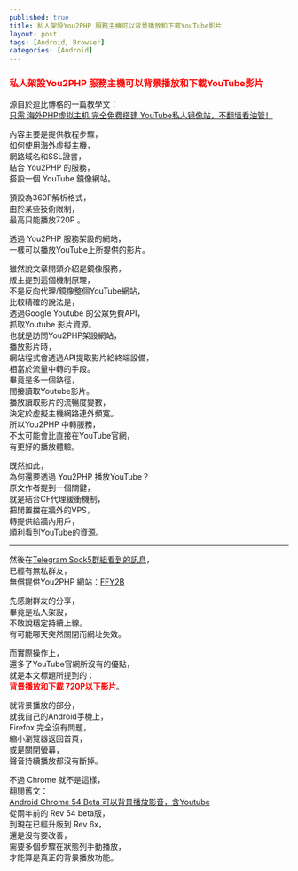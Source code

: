 ```yaml
---
published: true
title: 私人架設You2PHP 服務主機可以背景播放和下載YouTube影片
layout: post
tags: [Android, Browser]
categories: [Android]
---
```


### <font color="red">私人架設You2PHP 服務主機可以背景播放和下載YouTube影片</font> 

源自於逗比博格的一篇教學文：    
[<span lang="zh-Hans">只需 海外PHP虚拟主机 完全免费搭建 YouTube私人镜像站，不翻墙看油管！</span>][1]   
    
內容主要是提供教程步驟，    
如何使用海外虛擬主機，   
網路域名和SSL證書，   
結合 You2PHP 的服務，   
搭設一個 YouTube 鏡像網站。    
    
預設為360P解析格式，    
由於某些技術限制，   
最高只能播放720P 。    
    
透過 You2PHP 服務架設的網站，   
一樣可以播放YouTube上所提供的影片。   
    
雖然說文章開頭介紹是鏡像服務，   
版主提到這個機制原理，   
不是反向代理/鏡像整個YouTube網站，   
比較精確的說法是，   
透過Google Youtube 的公眾免費API，    
抓取Youtube 影片資源。   
也就是訪問You2PHP架設網站，   
播放影片時，    
網站程式會透過API提取影片給終端設備，    
相當於流量中轉的手段。   
畢竟是多一個路徑，   
間接讀取Youtube影片。    
播放讀取影片的流暢度變數，   
決定於虛擬主機網路連外頻寬。    
所以You2PHP 中轉服務，   
不太可能會比直接在YouTube官網，   
有更好的播放體驗。   
    
既然如此，   
為何還要透過 You2PHP 播放YouTube？   
原文作者提到一個關鍵，   
就是結合CF代理緩衝機制，   
把閒置擋在牆外的VPS，    
轉提供給牆內用戶，    
順利看到YouTube的資源。   
    
----

然後在[Telegram Sock5群組看到的訊息][3]，   
已經有無私群友，    
無償提供You2PHP 網站：[FFY2B][4]       
        
先感謝群友的分享，   
畢竟是私人架設，    
不敢說穩定持續上線。    
有可能哪天突然關閉而網址失效。   
    
而實際操作上，   
還多了YouTube官網所沒有的優點，   
就是本文標題所提到的：   
<b><font color="red">背景播放和下載 720P以下影片</font></b>。   
    
就背景播放的部分，   
就我自己的Android手機上，    
Firefox 完全沒有問題，   
縮小瀏覽器返回首頁，    
或是關閉螢幕，   
聲音持續播放都沒有斷掉。    
    
不過 Chrome 就不是這樣，    
翻閱舊文：   
[Android Chrome 54 Beta 可以背景播放影音，含Youtube][2]   
從兩年前的 Rev 54 beta版，   
到現在已經升版到 Rev 6x，    
還是沒有要改善，    
需要多個步驟在狀態列手動播放，   
才能算是真正的背景播放功能。    

[1]: https://doub.io/wlzy-40/
[2]: https://shengshampoo.github.io/android/2016/09/29/android-chrome-rev54-background-playback.html
[3]: https://t.me/socks5list
[4]: https://mianfei2.ml/
